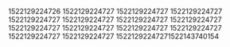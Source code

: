 1522129224726
1522129224727
1522129224727
1522129224727
1522129224727
1522129224727
1522129224727
1522129224727
1522129224727
1522129224727
1522129224727
1522129224727
1522129224727
1522129224727
15221292247271522143740154